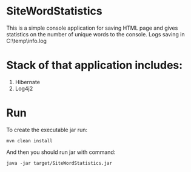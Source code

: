 # SiteWordStatistics
This is a simple console application for saving HTML page and gives statistics on the number of unique words to the console.
Logs saving in C:\\temp\\info.log

# Stack of that application includes:
1. Hibernate
2. Log4j2

# Run
To create the executable jar run:

`mvn clean install` 

And then you should run jar with command: 

`java -jar target/SiteWordStatistics.jar`
